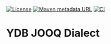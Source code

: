 [![License](https://img.shields.io/badge/License-Apache%202.0-blue.svg)](https://github.com/ydb-platform/ydb-java-dialects/blob/main/LICENSE.md)
[![Maven metadata URL](https://img.shields.io/maven-metadata/v?metadataUrl=https%3A%2F%2Frepo1.maven.org%2Fmaven2%2Ftech%2Fydb%2Fdialects%2Fhibernate-ydb-dialect-v5%2Fmaven-metadata.xml)](https://mvnrepository.com/artifact/tech.ydb.dialects/jooq-ydb-dialect)
[![CI](https://img.shields.io/github/actions/workflow/status/ydb-platform/ydb-java-dialects/ci-jooq-dialect.yaml?branch=main&label=CI)](https://github.com/ydb-platform/ydb-java-dialects/actions/workflows/ci-jooq-dialect.yaml)

# YDB JOOQ Dialect

